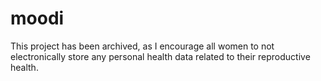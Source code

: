 # moodi

This project has been archived, as I encourage all women to not electronically store any personal health data related to their reproductive health.
